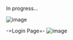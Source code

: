 
In progress...

![image](https://github.com/nvmarzakov/SoftUni-React-Final-Project/assets/114495254/431fa489-8545-411a-a782-a00065fcd066)

-=Login Page=-
![image](https://github.com/nvmarzakov/SoftUni-React-Final-Project/assets/114495254/6293856d-fa76-465c-a237-070fff68645d)

